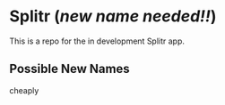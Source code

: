 # Splitr (*new name needed!!*)

This is a repo for the in development Splitr app.

## Possible New Names
cheaply
